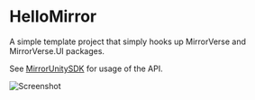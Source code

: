 # HelloMirror

A simple template project that simply hooks up MirrorVerse and MirrorVerse.UI packages.

See [MirrorUnitySDK](https://github.com/deepmirrordev/MirrorVerseUnitySDK) for usage of the API.

![Screenshot](https://github.com/deepmirrordev/MirrorSceneExamples/assets/61708920/6f4eafbd-71ae-4237-ae79-19e4f2f64ee2)
